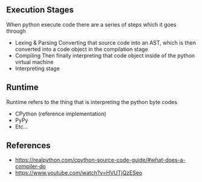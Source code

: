 ## Execution Stages
When python execute code there are a series of steps which it goes through
- Lexing & Parsing
Converting that source code into an AST, which is then converted into a code object in the compilation stage 
- Compiling
Then finally interpreting that code object inside of the python virtual machine
- Interpreting stage

## Runtime
Runtime refers to the thing that is interpreting the python byte codes
- CPython (reference implementation)
- PyPy
- Etc...

## References 
- https://realpython.com/cpython-source-code-guide/#what-does-a-compiler-do
- https://www.youtube.com/watch?v=HVUTjQzESeo